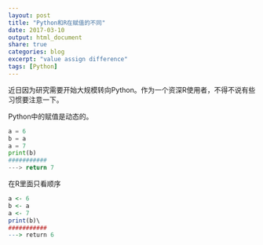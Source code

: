 ```yaml
---
layout: post
title: "Python和R在赋值的不同"
date: 2017-03-10
output: html_document
share: true
categories: blog
excerpt: "value assign difference"
tags: [Python]
---
```


近日因为研究需要开始大规模转向Python。作为一个资深R使用者，不得不说有些习惯要注意一下。

Python中的赋值是动态的。

```Python
a = 6
b = a
a = 7
print(b)
###########
---> return 7
```
在R里面只看顺序

```R
a <- 6
b <- a
a <- 7
print(b)\
###########
---> return 6

```